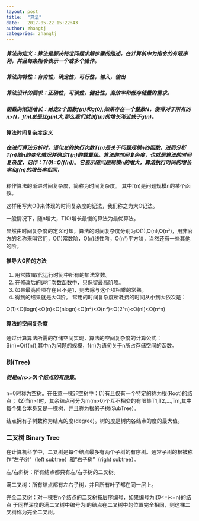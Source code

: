 ```yaml
---
layout: post
title:  "算法"
date:   2017-05-22 15:22:43
author: zhangtj
categories: zhangtj
---
```

##### 算法的定义：算法是解决特定问题求解步骤的描述，在计算机中为指令的有限序列，并且每条指令表示一个或多个操作。
##### 算法的特性：有穷性，确定性，可行性，输入，输出
##### 算法设计的要求：正确性，可读性，健壮性，高效率和低存储量的需求。
##### 函数的渐进增长：给定2个函数f(n)和g(0),如果存在一个整数N，使得对于所有的n>N，f(n)总是比g(n)大,那么我们就说f(n)的增长渐近快于g(n)。
#### 算法时间复杂度定义
##### 在进行算法分析时，语句总的执行次数T(n)是关于问题规模n的函数，进而分析T(n)随n的变化情况并确定T(n)的数量级。算法的时间复杂度，也就是算法的时间复杂度，记作：T(0)=O(f(n))。它表示随问题规模n的增大，算法执行时间的增长率和f(n)的增长率相同，
称作算法的渐进时间复杂度，简称为时间复杂度。
其中f(n)是问题规模n的某个函数。

这样用写大O()来体现的时间复杂度的记法，我们称之为大O记法。

一般情况下，随n增大，T(0)增长最慢的算法为最优算法。

显然由时间复杂度的定义可知，算法的时间复杂度分别为O(1),O(n),O(n²)，用非官方的名称来叫它们，O(1)常数阶，O(n)线性阶，O(n²)平方阶，当然还有一些其他的阶。
#### 推导大O阶的方法
1. 用常数1取代运行时间中所有的加法常数。
2. 在修改后的运行次数函数中，只保留最高阶项。
3. 如果最高阶项存在且不是1，则去除与这个项相乘的常熟。
4. 得到的结果就是大O阶。
常用的时间复杂度所耗费的时间从小到大依次是：

O(1)<O(logn)<O(n)<O(nlogn)<O(n²)<O(n³)<O(2^n)<O(n!)<O(n^n)
#### 算法的空间复杂度
通过计算算法所需的存储空间实现，算法的空间复杂度的计算公式：S(n)=O(f(n)),其中n为问题的规模，f(n)为语句关于n所占存储空间的函数。

### 树(Tree)
##### 树是n(n>>0)个结点的有限集。
n=0时称为空树。在任意一棵非空树中：(1)有且仅有一个特定的称为根(Root)的结点；
(2)当n>1时，其余结点可分为m(m>0)个互不相交的有限集T1,T2,...,Tm,其中每个集合本身又是一棵树，并且称为根的子树(SubTree)。

结点拥有子树数称为结点的度(degree)。树的度是树内各结点的度的最大值。


### 二叉树 Binary Tree
在计算机科学中，二叉树是每个结点最多有两个子树的有序树。通常子树的根被称作“左子树”（left subtree）和“右子树”（right subtree）。

左/右斜树：所有结点都只有左/右子树的二叉树。

满二叉树：所有结点都有左右子树，并且所有叶子都在同一层上。

完全二叉树：对一棵右n个结点的二叉树按层序编号，如果编号为i(0<=i<=n)的结点
于同样深度的满二叉树中编号为i的结点在二叉树中的位置完全相同，则这棵二叉树称为完全二叉树。






